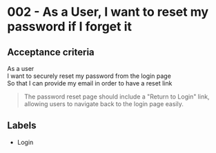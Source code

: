 # 002 - As a User, I want to reset my password if I forget it

## Acceptance criteria

As a user \
I want to securely reset my password from the login page \
So that I can provide my email in order to have a reset link

> The password reset page should include a "Return to Login" link, allowing users to navigate back to the login page easily.

## Labels

- Login
